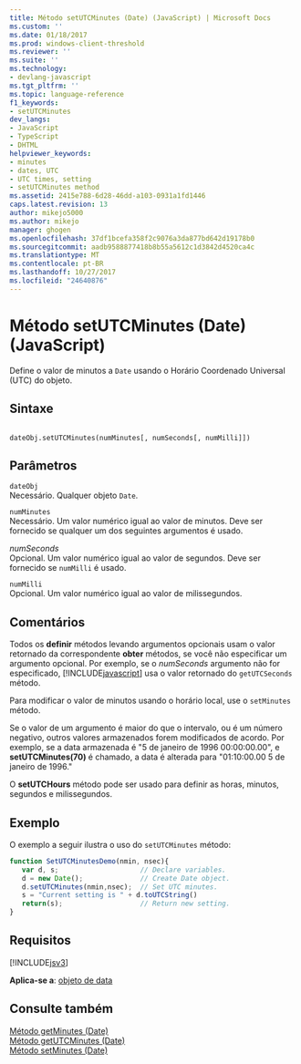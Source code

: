 ```yaml
---
title: Método setUTCMinutes (Date) (JavaScript) | Microsoft Docs
ms.custom: ''
ms.date: 01/18/2017
ms.prod: windows-client-threshold
ms.reviewer: ''
ms.suite: ''
ms.technology:
- devlang-javascript
ms.tgt_pltfrm: ''
ms.topic: language-reference
f1_keywords:
- setUTCMinutes
dev_langs:
- JavaScript
- TypeScript
- DHTML
helpviewer_keywords:
- minutes
- dates, UTC
- UTC times, setting
- setUTCMinutes method
ms.assetid: 2415e788-6d28-46dd-a103-0931a1fd1446
caps.latest.revision: 13
author: mikejo5000
ms.author: mikejo
manager: ghogen
ms.openlocfilehash: 37df1bcefa358f2c9076a3da877bd642d19178b0
ms.sourcegitcommit: aadb9588877418b8b55a5612c1d3842d4520ca4c
ms.translationtype: MT
ms.contentlocale: pt-BR
ms.lasthandoff: 10/27/2017
ms.locfileid: "24640876"
---
```

# <a name="setutcminutes-method-date-javascript"></a>Método setUTCMinutes (Date) (JavaScript)
Define o valor de minutos a `Date` usando o Horário Coordenado Universal (UTC) do objeto.  
  
## <a name="syntax"></a>Sintaxe  
  
```  
  
dateObj.setUTCMinutes(numMinutes[, numSeconds[, numMilli]])   
```  
  
## <a name="parameters"></a>Parâmetros  
 `dateObj`  
 Necessário. Qualquer objeto `Date`.  
  
 `numMinutes`  
 Necessário. Um valor numérico igual ao valor de minutos. Deve ser fornecido se qualquer um dos seguintes argumentos é usado.  
  
 *numSeconds*  
 Opcional. Um valor numérico igual ao valor de segundos. Deve ser fornecido se `numMilli` é usado.  
  
 `numMilli`  
 Opcional. Um valor numérico igual ao valor de milissegundos.  
  
## <a name="remarks"></a>Comentários  
 Todos os **definir** métodos levando argumentos opcionais usam o valor retornado da correspondente **obter** métodos, se você não especificar um argumento opcional. Por exemplo, se o *numSeconds* argumento não for especificado, [!INCLUDE[javascript](../../javascript/includes/javascript-md.md)] usa o valor retornado do `getUTCSeconds` método.  
  
 Para modificar o valor de minutos usando o horário local, use o `setMinutes` método.  
  
 Se o valor de um argumento é maior do que o intervalo, ou é um número negativo, outros valores armazenados forem modificados de acordo. Por exemplo, se a data armazenada é "5 de janeiro de 1996 00:00:00.00", e **setUTCMinutes(70)** é chamado, a data é alterada para "01:10:00.00 5 de janeiro de 1996."  
  
 O **setUTCHours** método pode ser usado para definir as horas, minutos, segundos e milissegundos.  
  
## <a name="example"></a>Exemplo  
 O exemplo a seguir ilustra o uso do `setUTCMinutes` método:  
  
```JavaScript  
function SetUTCMinutesDemo(nmin, nsec){  
   var d, s;                    // Declare variables.  
   d = new Date();              // Create Date object.  
   d.setUTCMinutes(nmin,nsec);  // Set UTC minutes.  
   s = "Current setting is " + d.toUTCString()   
   return(s);                   // Return new setting.  
}  
```  
  
## <a name="requirements"></a>Requisitos  
 [!INCLUDE[jsv3](../../javascript/reference/includes/jsv3-md.md)]  
  
 **Aplica-se a**: [objeto de data](../../javascript/reference/date-object-javascript.md)  
  
## <a name="see-also"></a>Consulte também  
 [Método getMinutes (Date)](../../javascript/reference/getminutes-method-date-javascript.md)   
 [Método getUTCMinutes (Date)](../../javascript/reference/getutcminutes-method-date-javascript.md)   
 [Método setMinutes (Date)](../../javascript/reference/setminutes-method-date-javascript.md)